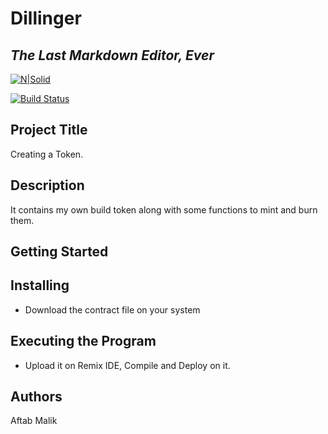 # Dillinger
## _The Last Markdown Editor, Ever_

[![N|Solid](https://cldup.com/dTxpPi9lDf.thumb.png)](https://nodesource.com/products/nsolid)

[![Build Status](https://travis-ci.org/joemccann/dillinger.svg?branch=master)](https://travis-ci.org/joemccann/dillinger)
## **Project Title**
Creating a Token.

## Description
It contains my own build token along with some functions to mint and burn them.

## **Getting Started**
## Installing 
- Download the contract file on your system
## Executing the Program
- Upload it on Remix IDE, Compile and Deploy on it.
## Authors
Aftab Malik